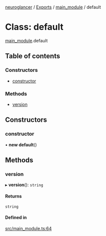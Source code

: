 [neuroglancer](../README.md) / [Exports](../modules.md) / [main\_module](../modules/main_module.md) / default

# Class: default

[main_module](../modules/main_module.md).default

## Table of contents

### Constructors

- [constructor](main_module.default.md#constructor)

### Methods

- [version](main_module.default.md#version)

## Constructors

### constructor

• **new default**()

## Methods

### version

▸ **version**(): `string`

#### Returns

`string`

#### Defined in

[src/main_module.ts:64](https://github.com/ActiveBrainAtlas2/neuroglancer/blob/034b457d/src/main_module.ts#L64)
